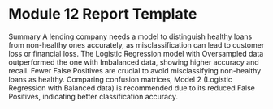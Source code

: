 # Module 12 Report Template

Summary
 A lending company needs a model to distinguish healthy loans from non-healthy ones accurately, as misclassification can lead to customer loss or financial loss. The Logistic Regression model with Oversampled data outperformed the one with Imbalanced data, showing higher accuracy and recall. Fewer False Positives are crucial to avoid misclassifying non-healthy loans as healthy. Comparing confusion matrices, Model 2 (Logistic Regression with Balanced data) is recommended due to its reduced False Positives, indicating better classification accuracy.